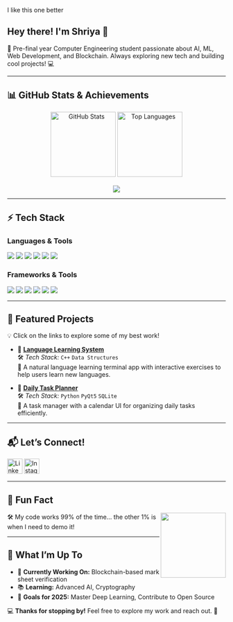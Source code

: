 I like this one better 
<h2 align="left">Hey there! I'm Shriya 👋</h2>

<p align="left">
 🚀 Pre-final year Computer Engineering student passionate about AI, ML, Web Development, and Blockchain. Always exploring new tech and building cool projects! 💻
</p>

---

## **📊 GitHub Stats & Achievements**
<div align="center">
  <img src="https://github-readme-stats.vercel.app/api?username=shriya-kamat&show_icons=true&count_private=true&theme=dracula&hide_border=false&cache_seconds=1800" height="150" alt="GitHub Stats" />
  <img src="https://github-readme-stats.vercel.app/api/top-langs?username=shriya-kamat&layout=compact&langs_count=6&theme=dracula&hide_border=false&cache_seconds=1800" height="150" alt="Top Languages" />
  <br><br>
  <img src="https://github-profile-trophy.vercel.app/?username=shriya-kamat&theme=dracula&no-frame=true&row=1&column=6" />
</div>

---

## **⚡ Tech Stack**
### **Languages & Tools**
<div align="left">
  <img src="https://img.shields.io/badge/Python-3776AB?style=for-the-badge&logo=python&logoColor=white" />
  <img src="https://img.shields.io/badge/JavaScript-F7DF1E?style=for-the-badge&logo=javascript&logoColor=black" />
  <img src="https://img.shields.io/badge/HTML5-E34F26?style=for-the-badge&logo=html5&logoColor=white" />
  <img src="https://img.shields.io/badge/CSS3-1572B6?style=for-the-badge&logo=css3&logoColor=white" />
  <img src="https://img.shields.io/badge/C++-00599C?style=for-the-badge&logo=c%2B%2B&logoColor=white" />
  <img src="https://img.shields.io/badge/PHP-777BB4?style=for-the-badge&logo=php&logoColor=white" />
</div>

### **Frameworks & Tools**
<div align="left">
  <img src="https://img.shields.io/badge/React-20232A?style=for-the-badge&logo=react&logoColor=61DAFB" />
  <img src="https://img.shields.io/badge/Tailwind_CSS-38B2AC?style=for-the-badge&logo=tailwind-css&logoColor=white" />
  <img src="https://img.shields.io/badge/MySQL-4479A1?style=for-the-badge&logo=mysql&logoColor=white" />
  <img src="https://img.shields.io/badge/Firebase-FFCA28?style=for-the-badge&logo=firebase&logoColor=black" />
  <img src="https://img.shields.io/badge/Git-F05032?style=for-the-badge&logo=git&logoColor=white" />
  <img src="https://img.shields.io/badge/VS%20Code-007ACC?style=for-the-badge&logo=visual-studio-code&logoColor=white" />
</div>

---

## **🚀 Featured Projects**
💡 Click on the links to explore some of my best work!

- 🔗 **[Language Learning System](https://github.com/shriya-kamat/language-learning-system)**  
  🛠 _Tech Stack:_ `C++` `Data Structures`  
  📌 A natural language learning terminal app with interactive exercises to help users learn new languages.

- 🔗 **[Daily Task Planner](https://github.com/shriya-kamat/task-planner)**  
  🛠 _Tech Stack:_ `Python` `PyQt5` `SQLite`  
  📌 A task manager with a calendar UI for organizing daily tasks efficiently.

---

## **📬 Let’s Connect!**
<div align="left">
  <a href="https://www.linkedin.com/in/shriya-kamat" target="_blank"><img src="https://img.shields.io/badge/LinkedIn-0077B5?style=for-the-badge&logo=linkedin&logoColor=white" height="35" alt="LinkedIn" /></a>
  <a href="https://instagram.com/theweirdvoice_" target="_blank"><img src="https://img.shields.io/badge/Instagram-E4405F?style=for-the-badge&logo=instagram&logoColor=white" height="35" alt="Instagram" /></a>
</div>

---

## **🎉 Fun Fact**
<img align="right" height="150" src="https://i.imgflip.com/65efzo.gif"  />
🛠️ My code works 99% of the time… the other 1% is when I need to demo it! 

---

## **📌 What I’m Up To**
- 🚀 **Currently Working On:** Blockchain-based mark sheet verification  
- 📚 **Learning:** Advanced AI, Cryptography  
- 🎯 **Goals for 2025:** Master Deep Learning, Contribute to Open Source  

💻 **Thanks for stopping by!** Feel free to explore my work and reach out. 🚀  
